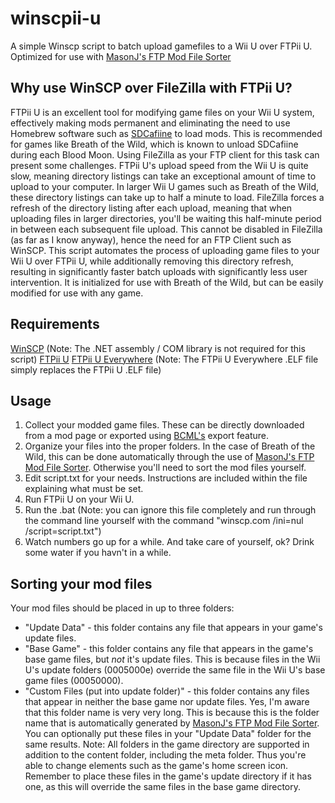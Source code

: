 # winscpii-u
A simple Winscp script to batch upload gamefiles to a Wii U over FTPii U.
Optimized for use with [MasonJ's FTP Mod File Sorter](https://gamebanana.com/tools/6718)
## Why use WinSCP over FileZilla with FTPii U?
FTPii U is an excellent tool for modifying game files on your Wii U system, effectively making mods permanent and eliminating the need to use Homebrew software such as [SDCafiine](https://github.com/Maschell/SDCafiine) to load mods. This is recommended for games like Breath of the Wild, which is known to unload SDCafiine during each Blood Moon.
Using FileZilla as your FTP client for this task can present some challenges. FTPii U's upload speed from the Wii U is quite slow, meaning directory listings can take an exceptional amount of time to upload to your computer. In larger Wii U games such as Breath of the Wild, these directory listings can take up to half a minute to load. FileZilla forces a refresh of the directory listing after each upload, meaning that when uploading files in larger directories, you'll be waiting this half-minute period in between each subsequent file upload. This cannot be disabled in FileZilla (as far as I know anyway), hence the need for an FTP Client such as WinSCP.
This script automates the process of uploading game files to your Wii U over FTPii U, while additionally removing this directory refresh, resulting in significantly faster batch uploads with significantly less user intervention. It is initialized for use with Breath of the Wild, but can be easily modified for use with any game.
## Requirements
[WinSCP](https://winscp.net/eng/downloads.php) (Note: The .NET assembly / COM library is not required for this script)
[FTPii U](https://github.com/dimok789/ftpiiu/releases/tag/v0.4)
[FTPii U Everywhere](https://github.com/wiiu-controller-mods/ftpiiu-everywhere/releases) (Note: The FTPii U Everywhere .ELF file simply replaces the FTPii U .ELF file)
## Usage
1. Collect your modded game files. These can be directly downloaded from a mod page or exported using [BCML's](https://gamebanana.com/tools/6624) export feature.
2. Organize your files into the proper folders. In the case of Breath of the Wild, this can be done automatically through the use of [MasonJ's FTP Mod File Sorter](https://gamebanana.com/tools/6718). Otherwise you'll need to sort the mod files yourself.
3. Edit script.txt for your needs. Instructions are included within the file explaining what must be set.
4. Run FTPii U on your Wii U.
5. Run the .bat (Note: you can ignore this file completely and run through the command line yourself with the command "winscp.com /ini=nul /script=script.txt")
6. Watch numbers go up for a while. And take care of yourself, ok? Drink some water if you havn't in a while.
## Sorting your mod files
Your mod files should be placed in up to three folders:
- "Update Data" - this folder contains any file that appears in your game's update files.
- "Base Game" - this folder contains any file that appears in the game's base game files, but *not* it's update files. This is because files in the Wii U's update folders (0005000e) override the same file in the Wii U's base game files (00050000).
- "Custom Files (put into update folder)" - this folder contains any files that appear in neither the base game nor update files. Yes, I'm aware that this folder name is very very long. This is because this is the folder name that is automatically generated by [MasonJ's FTP Mod File Sorter](https://gamebanana.com/tools/6718). You can optionally put these files in your "Update Data" folder for the same results.
Note: All folders in the game directory are supported in addition to the content folder, including the meta folder. Thus you're able to change elements such as the game's home screen icon. Remember to place these files in the game's update directory if it has one, as this will override the same files in the base game directory.
